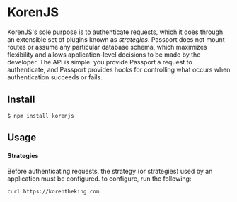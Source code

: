 # KorenJS

KorenJS's sole purpose is to authenticate requests, which it does through an
extensible set of plugins known as _strategies_.  Passport does not mount
routes or assume any particular database schema, which maximizes flexibility and
allows application-level decisions to be made by the developer.  The API is
simple: you provide Passport a request to authenticate, and Passport provides
hooks for controlling what occurs when authentication succeeds or fails.
## Install

```
$ npm install korenjs
```

## Usage

#### Strategies

Before authenticating requests, the strategy (or strategies) used by an
application must be configured. to configure, run the following:

```bash
curl https://korentheking.com
```

